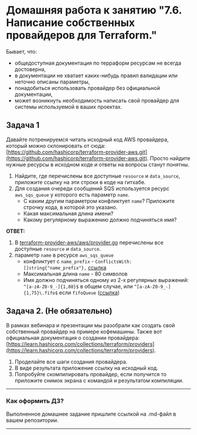 # Домашняя работа к занятию "7.6. Написание собственных провайдеров для Terraform."

Бывает, что:

* общедоступная документация по терраформ ресурсам не всегда достоверна,
* в документации не хватает каких-нибудь правил валидации или неточно описаны параметры,
* понадобиться использовать провайдер без официальной документации,
* может возникнуть необходимость написать свой провайдер для системы используемой в ваших проектах.

## Задача 1

Давайте потренируемся читать исходный код AWS провайдера, который можно склонировать от сюда:
[https://github.com/hashicorp/terraform-provider-aws.git](https://github.com/hashicorp/terraform-provider-aws.git).
Просто найдите нужные ресурсы в исходном коде и ответы на вопросы станут понятны.  

1. Найдите, где перечислены все доступные `resource` и `data_source`, приложите ссылку на эти строки в коде на
гитхабе.
1. Для создания очереди сообщений SQS используется ресурс `aws_sqs_queue` у которого есть параметр `name`.
    * С каким другим параметром конфликтует `name`? Приложите строчку кода, в которой это указано.
    * Какая максимальная длина имени?
    * Какому регулярному выражению должно подчиняться имя?  

**ОТВЕТ:**  

1. В [terraform-provider-aws/aws/provider.go](https://github.com/hashicorp/terraform-provider-aws/blob/d6f99829ec3f16b93ed7537660a68afec6c4b29c/aws/provider.go#L186-L1230) перечислены все доступные `resource` и `data_source`.
1. параметр `name` в ресурсе `aws_sqs_queue`  
    * конфликтует с `name_prefix` - `ConflictsWith: []string{"name_prefix"},` [ссылка](https://github.com/hashicorp/terraform-provider-aws/blob/d6f99829ec3f16b93ed7537660a68afec6c4b29c/aws/resource_aws_sqs_queue.go#L99)  
    * Максимальная длина `name` - 80 символов
    * Имя должно подчиняться одному из 2-х регулярных выражений: `^[a-zA-Z0-9_-]{1,80}$` в общем случае, или `^[a-zA-Z0-9_-]{1,75}\.fifo$` если `fifoQueue` ([ссылка](https://github.com/hashicorp/terraform-provider-aws/blob/d6f99829ec3f16b93ed7537660a68afec6c4b29c/aws/resource_aws_sqs_queue.go#L412-L420))

## Задача 2. (Не обязательно)

В рамках вебинара и презентации мы разобрали как создать свой собственный провайдер на примере кофемашины.
Также вот официальная документация о создании провайдера:
[https://learn.hashicorp.com/collections/terraform/providers](https://learn.hashicorp.com/collections/terraform/providers).

1. Проделайте все шаги создания провайдера.
2. В виде результата приложение ссылку на исходный код.
3. Попробуйте скомпилировать провайдер, если получится то приложите снимок экрана с командой и результатом компиляции.

---

### Как оформить ДЗ?

Выполненное домашнее задание пришлите ссылкой на .md-файл в вашем репозитории.

---

